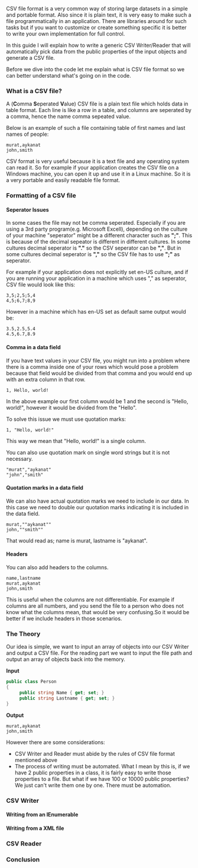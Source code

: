 CSV file format is a very common way of storing large datasets in a simple and portable format. Also since it is plain text, it is very easy to make such a file programmatically in an application. There are libraries around for such tasks but if you want to customize or create something specific it is better to write your own implementation for full control.

In this guide I will explain how to write a generic CSV Writer/Reader that will automatically pick data from the public properties of the input objects and generate a CSV file.

Before we dive into the code let me explain what is CSV file format so we can better understand what's going on in the code.

### What is a CSV file?
A (**C**omma **S**eperated **V**alue) CSV file is a plain text file which holds data in table format. Each line is like a row in a table, and columns are seperated by a comma, hence the name comma sepeated value.

Below is an example of such a file containing table of first names and last names of people:

```csv
murat,aykanat
john,smith
```

CSV format is very useful because it is a text file and any operating system can read it. So for example if your application creates the CSV file on a Windows machine, you can open it up and use it in a Linux machine. So it is a very portable and easily readable file format.

### Formatting of a CSV file

#### Seperator Issues
In some cases the file may not be comma seperated. Especially if you are using a 3rd party program(e.g. Microsoft Excell), depending on the culture of your machine "seperator" might be a different character such as **";"**. This is because of the decimal sepeator is different in different cultures. In some cultures decimal seperator is **"."** so the CSV seperator can be **","**. But in some cultures decimal seperator is **","** so the CSV file has to use **";"** as seperator.

For example if your application does not explicitly set en-US culture, and if you are running your application in a machine which uses "," as seperator, CSV file would look like this:
```csv
3,5;2,5;5,4
4,5;6,7;8,9
```
However in a machine which has en-US set as default same output would be:
```csv
3.5,2.5,5.4
4.5,6.7,8.9
```

#### Comma in a data field
If you have text values in your CSV file, you might run into a problem where there is a comma inside one of your rows which would pose a problem because that field would be divided from that comma and you would end up with an extra column in that row.
```csv
1, Hello, world!
```
In the above example our first column would be 1 and the second is "Hello, world!", however it would be divided from the "Hello".

To solve this issue we must use quotation marks:
```csv
1, "Hello, world!"
```

This way we mean that "Hello, world!" is a single column.

You can also use quotation mark on single word strings but it is not necessary.
```csv
"murat","aykanat"
"john","smith"
```

#### Quotation marks in a data field

We can also have actual quotation marks we need to include in our data. In this case we need to double our quotation marks indicating it is included in the data field.
```csv
murat,""aykanat""
john,""smith""
```
That would read as; name is murat, lastname is "aykanat".

#### Headers
You can also add headers to the columns.
```csv
name,lastname
murat,aykanat
john,smith
```
This is useful when the columns are not differentiable. For example if columns are all numbers, and you send the file to a person who does not know what the columns mean, that would be very confusing.So it would be better if we include headers in those scenarios.

### The Theory
Our idea is simple, we want to input an array of objects into our CSV Writer and output a CSV file. For the reading part we want to input the file path and output an array of objects back into the memory.

**Input**
```cs
public class Person
{
     public string Name { get; set; }
     public string Lastname { get; set; }
}
```
**Output**
```csv
murat,aykanat
john,smith
```
However there are some considerations:
- CSV Writer and Reader must abide by the rules of CSV file format mentioned above
- The process of writing must be automated. What I mean by this is, if we have 2 public properties in a class, it is fairly easy to write those properties to a file. But what if we have 100 or 10000 public properties? We just can't write them one by one. There must be automation.

### CSV Writer
#### Writing from an IEnumerable
#### Writing from a XML file
### CSV Reader
### Conclusion
